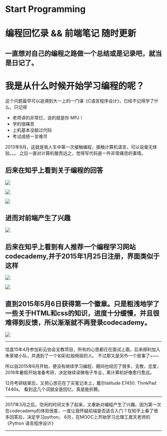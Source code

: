 # Start Programming

# 编程回忆录  &&  前端笔记    随时更新  

## 一直想对自己的编程之路做一个总结或是记录吧，就当是日记了。 ##

# 我是从什么时候开始学习编程的呢？ #

这个问题最早可以追溯到大一上的一门课《C语言程序设计》，已经不记得学了什么，只记得

- 老师讲的非常烂，说的就是你 MPJ！
- 学的很痛苦
- 上机基本没敲过代码
- 考试成绩一言难尽

2013年9月，这就是我人生中第一次接触编程，接触计算机语言，可以说毫无体验。。。
之后一直对计算机敬而远之，觉得写代码是一件非常痛苦的事情。

## 后来在知乎上看到关于编程的回答 ##

![](http://haitang10-blog.oss-cn-beijing.aliyuncs.com/2015.1.JPG)

![](http://haitang10-blog.oss-cn-beijing.aliyuncs.com/26%E5%B2%81%E5%BC%80%E5%A7%8B%E5%AD%A6%E7%BC%96%E7%A8%8B.JPG)

![](http://haitang10-blog.oss-cn-beijing.aliyuncs.com/%E5%A4%A7%E4%BA%8C%E4%BB%8E%E9%9B%B6%E5%BC%80%E5%A7%8B.JPG)

##  进而对前端产生了兴趣  ##

![](http://haitang10-blog.oss-cn-beijing.aliyuncs.com/%E7%9F%A5%E4%B9%8E-2015.JPG)

## 后来在知乎上看到有人推荐一个编程学习网站 codecademy,并于2015年1月25日注册，界面类似于这样 ##
![](http://haitang10-blog.oss-cn-beijing.aliyuncs.com/codecademy.JPG)

![](http://haitang10-blog.oss-cn-beijing.aliyuncs.com/htmlelements.JPG)
## 直到2015年5月6日获得第一个徽章。只是粗浅地学了一些关于HTML和css的知识，进度十分缓慢，并且很难得到反馈，所以渐渐就不再登录codecademy。 ##
![](http://haitang10-blog.oss-cn-beijing.aliyuncs.com/codecademy-badges.JPG)


----------

恰逢15年4月参加彩云协会支教项目，所有的心思都花在面试上面，后来顺利加入朱家坡小队，并遇到了一个如彩虹般绚丽的人。
不过那又是另外一个故事了~~~

所以自2015年6月开始，便没有继续学习编程，期间也经历了很多，支教，恋爱，2016年暑假开始准备考研，决定继续读微电子专业，离计算机好像愈行愈远。

12月考研结束后，又把心思花在了买笔记本上，戴尔latitude E7450. ThinkPad T440s。 看到这几个词就全是回忆，真是能折腾。

----------
2017年3月之后，空闲的时间又多了起来，又重新对编程产生了兴趣。因为第一次在codecademy的体验很差，一度让我怀疑前端是否适合入门？在知乎上看了很多回答后，决定学习python，
6月，在MOOC上开始学习北理工嵩天老师的《Python 语言程序设计》


----------


